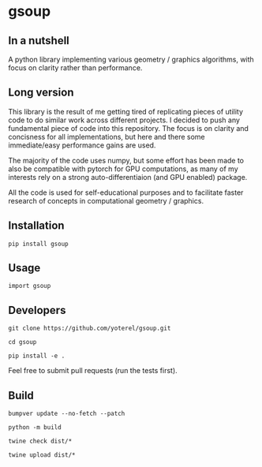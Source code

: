 # gsoup

## In a nutshell
A python library implementing various geometry / graphics algorithms, with focus on clarity rather than performance.

## Long version
This library is the result of me getting tired of replicating pieces of utility code to do similar work across different projects. I decided to push any fundamental piece of code into this repository. The focus is on clarity and concisness for all implementations, but here and there some immediate/easy performance gains are used.

The majority of the code uses numpy, but some effort has been made to also be compatible with pytorch for GPU computations, as many of my interests rely on a strong auto-differentiaion (and GPU enabled) package.

All the code is used for self-educational purposes and to facilitate faster research of concepts in computational geometry / graphics.

## Installation
`pip install gsoup`

## Usage
`import gsoup`

## Developers
`git clone https://github.com/yoterel/gsoup.git`

`cd gsoup`

`pip install -e .`

Feel free to submit pull requests (run the tests first).

## Build
`bumpver update --no-fetch --patch`

`python -m build`

`twine check dist/*`

`twine upload dist/*`
